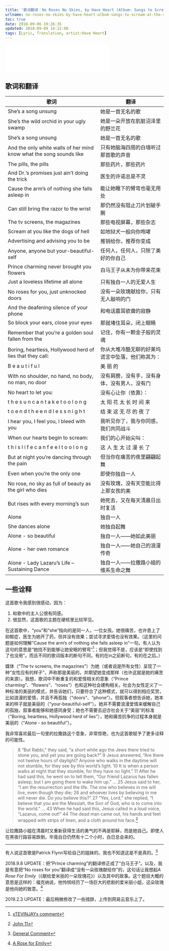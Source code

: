 ```yaml
---
title: '歌词翻译：No Roses No Skies, by Have Heart (Album: Songs to Scream at the Sun)'
urlname: no-roses-no-skies-by-have-heart-album-songs-to-scream-at-the-sun-lyric-translation
toc: true
date: 2018-09-06 19:26:35
updated: 2018-09-09 14:22:00
tags: [Lyric, Translation, artist:Have Heart]
---
```


<iframe frameborder="no" border="0" marginwidth="0" marginheight="0" width=330 height=86 src="//music.163.com/outchain/player?type=2&id=2707582&auto=1&height=66"></iframe>

## 歌词和翻译

| 歌词 | 翻译 |
| --- | ---- |
| She’s a song unsung | 她是一首无名的歌 |
| She’s the wild orchid in your ugly swamp | 她是一朵开放在肮脏沼泽里的野兰花 |
| She’s a song unsung | 她是一首无名的歌 |
| And the only white walls of her mind know what the song sounds like | 只有她脑海四周的白墙听过那首歌的声音 |
| The pills, the pills | 那些药片，那些药片 |
| And Dr.’s promises just ain’t doing the trick | 医生的许诺总是不灵 |
| Cause the arm’s of nothing she falls asleep in | 能让她睡下的臂弯也毫无用处 |
| Can still bring the razor to the wrist | 那仍然没有阻止刀片划破手腕 |
| The tv screens, the magazines | 那些电视屏幕，那些杂志 |
| Scream at you like the dogs of hell | 如地狱犬一般向你咆哮 |
| Advertising and advising you to be | 推销给你，推荐你变成 |
| Anyone, anyone but your-beautiful-self | 任何人，任何人，只除了美好的你自己 |
| Prince charming never brought you flowers | 白马王子从未为你带来花束 |
| Just a loveless lifetime all alone | 只有独自一人的无爱人生 |
| No roses for you, just unknocked doors | 没有一朵玫瑰献给你，只有无人敲响的门 |
| And the deafening silence of your phone | 和电话震耳欲聋的寂静 |
| So block your ears, close your eyes | 那就堵住耳朵，闭上眼睛 |
| Remember that you’re a golden soul fallen from the | 记住，你有一颗金子般的灵魂 |
| Boring, heartless, Hollywood herd of lies that they call: | 你从大堆冷酷无聊的好莱坞谎言中坠落，他们称其为： |
| B e a u t i f u l | 美 丽 的 |
| With no shoulder, no hand, no body, no man, no door | 没有肩膀，没有手，没有身体，没有男人，没有门 |
| No heart to let you: | 没有心让你（依靠）： |
| t h e s u n c a n t a k e t o o l o n g | 太 阳 花 太 长 时 间 来 |
| t o e n d t h e e n d l e s s n i g h t | 结 束 这 无 尽 的 夜 了 |
| I hear you, I feel you, I bleed with you | 我听见你了，我与你同感，我们共同战斗 |
| When our hearts begin to scream: | 我们的心开始尖叫： |
| t h i s l i f e c a n f e e l t o o l o n g | 这 人 生 太 过 漫 长 了 |
| But at night you’re dancing through the pain | 但当你在痛苦的夜里翩翩起舞 |
| Even when you’re the only one | 即使你独自一人 |
| No rose, no sky as full of beauty as the girl who dies | 没有玫瑰，没有天空能比得上那女孩的美 |
| But rises with every morning’s sun | 她死去，又在每天清晨日出时复活 |
| Alone | 独自一人 |
| She dances alone | 她独自起舞 |
| Alone - so beautiful | 独自一人——她如此美丽 |
| Alone - her own romance | 独自一人——她自己的浪漫传奇 |
| Alone - Lady Lazaru’s Life – Sustaining Dance | 独自一人——拉撒路小姐的维系生命之舞 |

## 一些诠释

这首歌令我感到很感动，因为：

1. 和歌中的主人公很有同感。
2. 很显然，这首歌的主题在硬核里比较罕见。

在这首歌中，“you”和“she”指向的是同一人，一位女孩。她很痛苦，也许患上了抑郁症，医生为她开了药，但并没有效果；尝试寻求爱情也没有效果。（这里的问题是如何理解“Cause the arm’s of nothing she falls asleep in”一句。有人认为这句的意思是“她找不到能够让她安眠的臂弯”[^xx]；但我觉得不是，应该是“即使找到了也没用”。而且不同的歌词版本的断句不同，有的在in之前断句，有的在之后。）

[^xx]: [xTEVINJAYx comment](https://genius.com/7400748)

媒体（“The tv screens, the magazines”）为她（或者说是所有女性）呈现了一种“女性应有的样子”，声称那是美丽的，并期望她变成那样（也许这就是她的痛苦的来源）。我想，歌词中不断重复的和爱情相关的意象（“Prince charming”、“flowers”、“roses”）也和这种社会建构相关。社会为女性定义了一种标准的美丽的模式，并告诉她们，只要符合了这种模式，就可以得到相应奖赏，比如浪漫的爱情，并且不再孤独（“doors”、“phone”）。但叙事者想告诉她，她本来的样子就是美丽的（“your-beautiful-self”）。她并不需要浪漫爱情来缓解自己的孤独，叙事者能够和她感同身受；她也不需要去迎合社会关于“美丽”的标准（“Boring, heartless, Hollywood herd of lies”），她和痛苦抗争的过程本身就是美丽的（“Alone - so beautiful”）。

我非常喜欢最后一句里的拉撒路这个意象，非常惊艳，也为这首歌赋予了更多诠释的可能性。

>8 “But Rabbi,” they said, “a short while ago the Jews there tried to stone you, and yet you are going back?”
>9 Jesus answered, “Are there not twelve hours of daylight? Anyone who walks in the daytime will not stumble, for they see by this world’s light.
>10 It is when a person walks at night that they stumble, for they have no light.”
>11 After he had said this, he went on to tell them, “Our friend Lazarus has fallen asleep; but I am going there to wake him up.”
>...
>25 Jesus said to her, “I am the resurrection and the life. The one who believes in me will live, even though they die;
>26 and whoever lives by believing in me will never die. Do you believe this?”
>27 “Yes, Lord,” she replied, “I believe that you are the Messiah, the Son of God, who is to come into the world.”
>...
>43 When he had said this, Jesus called in a loud voice, “Lazarus, come out!”
>44 The dead man came out, his hands and feet wrapped with strips of linen, and a cloth around his face.[^john]

[^john]: [John 11](https://www.biblegateway.com/passage/?search=John+11&version=NIV)

让拉撒路小姐在清晨时又重新获得生活的勇气的不再是耶稣，而是她自己。即使人在黑夜行路容易跌倒，毕竟白日仍然有十二个小时，白日总会来的。

---

有人说这首歌是Patrick Flynn写给自己的姐妹的。我也不知道这是不是真的。[^gig]

2018.9.8 UPDATE：把“Prince charming”的翻译修正成了“白马王子”。以及，我是有意把“No roses for you”翻译成“没有一朵玫瑰献给你”的，这句话让我想起*A Rose For Emily*（《献给爱米丽的一朵玫瑰花》）以及其中的故事。这个题目大概的意思是这样的：福克纳说，他怜悯经历了一场巨大的悲剧的爱米丽小姐，这朵玫瑰是他向她的致意。[^emily]

[^emily]: [A Rose for Emily](https://en.wikipedia.org/wiki/A_Rose_for_Emily)

[^gig]: [General Comment](https://songmeanings.com/songs/view/3530822107858727933/)

2019.2.3 UPDATE：最后稍微修改了一些措辞，上传到网易云音乐上了。
